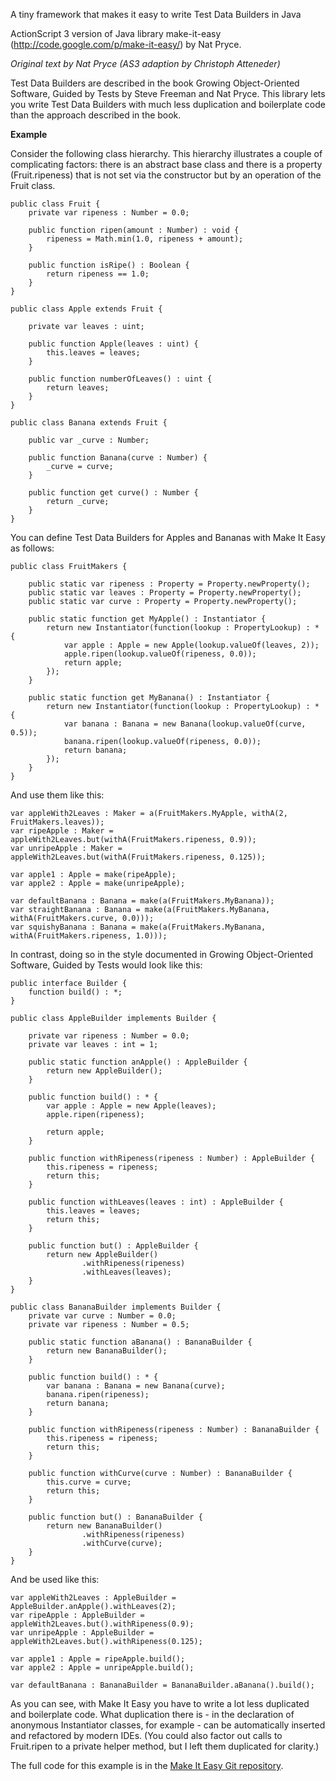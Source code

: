 A tiny framework that makes it easy to write Test Data Builders in Java

ActionScript 3 version of Java library make-it-easy (http://code.google.com/p/make-it-easy/) by Nat Pryce.

*Original text by Nat Pryce (AS3 adaption by Christoph Atteneder)*

Test Data Builders are described in the book Growing Object-Oriented Software, Guided by Tests by Steve Freeman and Nat Pryce. This library lets you write Test Data Builders with much less duplication and boilerplate code than the approach described in the book.

**Example**

Consider the following class hierarchy. This hierarchy illustrates a couple of complicating factors: there is an abstract base class and there is a property (Fruit.ripeness) that is not set via the constructor but by an operation of the Fruit class.

    public class Fruit {
        private var ripeness : Number = 0.0;

        public function ripen(amount : Number) : void {
            ripeness = Math.min(1.0, ripeness + amount);
        }

        public function isRipe() : Boolean {
            return ripeness == 1.0;
        }
    }

    public class Apple extends Fruit {

        private var leaves : uint;

        public function Apple(leaves : uint) {
            this.leaves = leaves;
        }

        public function numberOfLeaves() : uint {
            return leaves;
        }
    }

    public class Banana extends Fruit {

        public var _curve : Number;

        public function Banana(curve : Number) {
            _curve = curve;
        }

        public function get curve() : Number {
            return _curve;
        }
    }
You can define Test Data Builders for Apples and Bananas with Make It Easy as follows:

    public class FruitMakers {

        public static var ripeness : Property = Property.newProperty();
        public static var leaves : Property = Property.newProperty();
        public static var curve : Property = Property.newProperty();

        public static function get MyApple() : Instantiator {
            return new Instantiator(function(lookup : PropertyLookup) : * {
                var apple : Apple = new Apple(lookup.valueOf(leaves, 2));
                apple.ripen(lookup.valueOf(ripeness, 0.0));
                return apple;
            });
        }

        public static function get MyBanana() : Instantiator {
            return new Instantiator(function(lookup : PropertyLookup) : * {
                var banana : Banana = new Banana(lookup.valueOf(curve, 0.5));
                banana.ripen(lookup.valueOf(ripeness, 0.0));
                return banana;
            });
        }
    }
And use them like this:

    var appleWith2Leaves : Maker = a(FruitMakers.MyApple, withA(2, FruitMakers.leaves));
    var ripeApple : Maker = appleWith2Leaves.but(withA(FruitMakers.ripeness, 0.9));
    var unripeApple : Maker = appleWith2Leaves.but(withA(FruitMakers.ripeness, 0.125));

    var apple1 : Apple = make(ripeApple);
    var apple2 : Apple = make(unripeApple);

    var defaultBanana : Banana = make(a(FruitMakers.MyBanana));
    var straightBanana : Banana = make(a(FruitMakers.MyBanana, withA(FruitMakers.curve, 0.0)));
    var squishyBanana : Banana = make(a(FruitMakers.MyBanana, withA(FruitMakers.ripeness, 1.0)));
In contrast, doing so in the style documented in Growing Object-Oriented Software, Guided by Tests would look like this:

    public interface Builder {
        function build() : *;
    }

    public class AppleBuilder implements Builder {

        private var ripeness : Number = 0.0;
        private var leaves : int = 1;

        public static function anApple() : AppleBuilder {
            return new AppleBuilder();
        }

        public function build() : * {
            var apple : Apple = new Apple(leaves);
            apple.ripen(ripeness);

            return apple;
        }

        public function withRipeness(ripeness : Number) : AppleBuilder {
            this.ripeness = ripeness;
            return this;
        }

        public function withLeaves(leaves : int) : AppleBuilder {
            this.leaves = leaves;
            return this;
        }

        public function but() : AppleBuilder {
            return new AppleBuilder()
                    .withRipeness(ripeness)
                    .withLeaves(leaves);
        }
    }

    public class BananaBuilder implements Builder {
        private var curve : Number = 0.0;
        private var ripeness : Number = 0.5;

        public static function aBanana() : BananaBuilder {
            return new BananaBuilder();
        }

        public function build() : * {
            var banana : Banana = new Banana(curve);
            banana.ripen(ripeness);
            return banana;
        }

        public function withRipeness(ripeness : Number) : BananaBuilder {
            this.ripeness = ripeness;
            return this;
        }

        public function withCurve(curve : Number) : BananaBuilder {
            this.curve = curve;
            return this;
        }

        public function but() : BananaBuilder {
            return new BananaBuilder()
                    .withRipeness(ripeness)
                    .withCurve(curve);
        }
    }
And be used like this:

    var appleWith2Leaves : AppleBuilder = AppleBuilder.anApple().withLeaves(2);
    var ripeApple : AppleBuilder = appleWith2Leaves.but().withRipeness(0.9);
    var unripeApple : AppleBuilder = appleWith2Leaves.but().withRipeness(0.125);

    var apple1 : Apple = ripeApple.build();
    var apple2 : Apple = unripeApple.build();

    var defaultBanana : BananaBuilder = BananaBuilder.aBanana().build();
As you can see, with Make It Easy you have to write a lot less duplicated and boilerplate code. What duplication there is - in the declaration of anonymous Instantiator classes, for example - can be automatically inserted and refactored by modern IDEs. (You could also factor out calls to Fruit.ripen to a private helper method, but I left them duplicated for clarity.)

The full code for this example is in the [Make It Easy Git repository](http://github.com/ripcurlx/make-it-easy-as3/tree/master/src/example/fruit/).